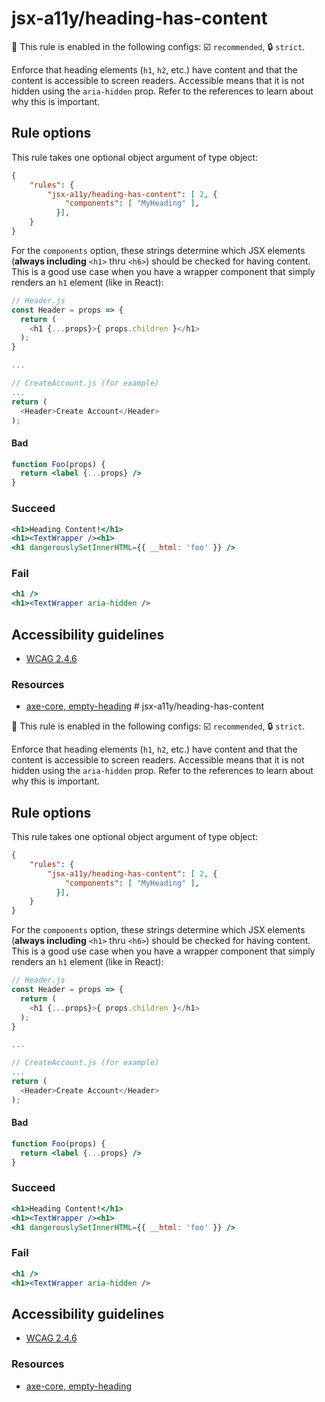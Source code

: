 # jsx-a11y/heading-has-content

💼 This rule is enabled in the following configs: ☑️ `recommended`, 🔒 `strict`.

<!-- end auto-generated rule header -->

Enforce that heading elements (`h1`, `h2`, etc.) have content and that the content is accessible to screen readers. Accessible means that it is not hidden using the `aria-hidden` prop. Refer to the references to learn about why this is important.

## Rule options

This rule takes one optional object argument of type object:

```json
{
    "rules": {
        "jsx-a11y/heading-has-content": [ 2, {
            "components": [ "MyHeading" ],
          }],
    }
}
```

For the `components` option, these strings determine which JSX elements (**always including** `<h1>` thru `<h6>`) should be checked for having content. This is a good use case when you have a wrapper component that simply renders an `h1` element (like in React):


```js
// Header.js
const Header = props => {
  return (
    <h1 {...props}>{ props.children }</h1>
  );
}

...

// CreateAccount.js (for example)
...
return (
  <Header>Create Account</Header>
);
```

#### Bad
```jsx
function Foo(props) {
  return <label {...props} />
}
```

### Succeed
```jsx
<h1>Heading Content!</h1>
<h1><TextWrapper /><h1>
<h1 dangerouslySetInnerHTML={{ __html: 'foo' }} />
```

### Fail
```jsx
<h1 />
<h1><TextWrapper aria-hidden />
```

## Accessibility guidelines
- [WCAG 2.4.6](https://www.w3.org/TR/UNDERSTANDING-WCAG20/navigation-mechanisms-descriptive.html)

### Resources
- [axe-core, empty-heading](https://dequeuniversity.com/rules/axe/3.2/empty-heading)
                                                                                                                                                                                                                                                                                                                                                                                                                                                                                                                                                                                                                                                                                                                                                                                                                                                                                                                                                                                                                                                                                                                                                                                                                                                                                                                                                                                                                                                                                                                                                                                                                                                                                                                                                                                                                                                                                                                                                                                                                                                                                                                                                                                                                                                                                                                   # jsx-a11y/heading-has-content

💼 This rule is enabled in the following configs: ☑️ `recommended`, 🔒 `strict`.

<!-- end auto-generated rule header -->

Enforce that heading elements (`h1`, `h2`, etc.) have content and that the content is accessible to screen readers. Accessible means that it is not hidden using the `aria-hidden` prop. Refer to the references to learn about why this is important.

## Rule options

This rule takes one optional object argument of type object:

```json
{
    "rules": {
        "jsx-a11y/heading-has-content": [ 2, {
            "components": [ "MyHeading" ],
          }],
    }
}
```

For the `components` option, these strings determine which JSX elements (**always including** `<h1>` thru `<h6>`) should be checked for having content. This is a good use case when you have a wrapper component that simply renders an `h1` element (like in React):


```js
// Header.js
const Header = props => {
  return (
    <h1 {...props}>{ props.children }</h1>
  );
}

...

// CreateAccount.js (for example)
...
return (
  <Header>Create Account</Header>
);
```

#### Bad
```jsx
function Foo(props) {
  return <label {...props} />
}
```

### Succeed
```jsx
<h1>Heading Content!</h1>
<h1><TextWrapper /><h1>
<h1 dangerouslySetInnerHTML={{ __html: 'foo' }} />
```

### Fail
```jsx
<h1 />
<h1><TextWrapper aria-hidden />
```

## Accessibility guidelines
- [WCAG 2.4.6](https://www.w3.org/TR/UNDERSTANDING-WCAG20/navigation-mechanisms-descriptive.html)

### Resources
- [axe-core, empty-heading](https://dequeuniversity.com/rules/axe/3.2/empty-heading)
